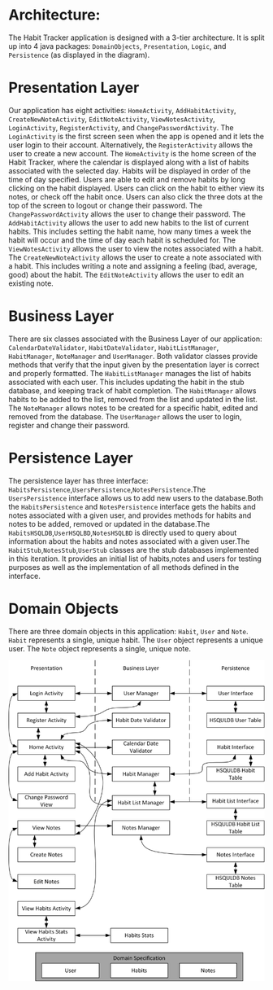 # Architecture:
The Habit Tracker application is designed with a 3-tier architecture. It is split up into 4 java packages: `DomainObjects`, `Presentation`, `Logic`, and `Persistence` (as displayed in the diagram).
# Presentation Layer
Our application has eight activities: `HomeActivity`, `AddHabitActivity`, `CreateNewNoteActivity`, `EditNoteActivity`, `ViewNotesActivity`, `LoginActivity`, `RegisterActivity`, and `ChangePasswordActivity`. The `LoginActivity` is the first screen seen when the app is opened and it lets the user login to their account. Alternatively, the `RegisterActivity` allows the user to create a new account. The `HomeActivity` is the home screen of the Habit Tracker, where the calendar is displayed along with a list of habits associated with the selected day. Habits will be displayed in order of the time of day specified.  Users are able to edit and remove habits by long clicking on the habit displayed. Users can click on the habit to either view its notes, or check off the habit once. Users can also click the three dots at the top of the screen to logout or change their password. The `ChangePasswordActivity` allows the user to change their password. The `AddHabitActivity` allows the user to add new habits to the list of current habits. This includes setting the habit name, how many times a week the habit will occur and the time of day each habit is scheduled for. The `ViewNotesActivity` allows the user to view the notes associated with a habit. The `CreateNewNoteActivity` allows the user to create a note associated with a habit. This includes writing a note and assigning a feeling (bad, average, good) about the habit. The `EditNoteActivity` allows the user to edit an existing note. 
# Business Layer
There are six classes associated with the Business Layer of our application: `CalendarDateValidator`, `HabitDateValidator`, `HabitListManager`, `HabitManager`, `NoteManager` and `UserManager`. Both validator classes provide methods that verify that the input given by the presentation layer is correct and properly formatted. The `HabitListManager` manages the list of habits associated with each user. This includes updating the habit in the stub database, and keeping track of habit completion. The `HabitManager` allows habits to be added to the list, removed from the list and updated in the list. The `NoteManager` allows notes to be created for a specific habit, edited and removed from the database. The `UserManager` allows the user to login, register and change their password.  
# Persistence Layer
The persistence layer has three interface: `HabitsPersistence`,`UsersPersistence`,`NotesPersistence`.The `UsersPersistence` interface allows us to add new users to the database.Both the `HabitsPersistence` and `NotesPersistence` interface gets the habits and notes associated with a given user, and provides methods for habits and notes to be added, removed or updated in the database.The `HabitsHSQLDB`,`UserHSQLBD`,`NotesHSQLBD` is directly used to query about information about the habits and notes associated with a given user.The `HabitStub`,`NotesStub`,`UserStub` classes are the stub databases implemented in this iteration. It provides an initial list of habits,notes and users for testing purposes as well as the implementation of all methods defined in the interface.
# Domain Objects
There are three domain objects in this application: `Habit`, `User` and `Note`. `Habit` represents a single, unique habit. The `User` object represents a unique user. The `Note` object represents a single, unique note.


![diagram](Iteration3_SoftwareDiagramV1.jpg)